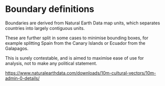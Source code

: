 # Boundary definitions

Boundaries are derived from Natural Earth Data map units, which separates
countries into largely contiguous units.

These are further split in some cases to minimise bounding boxes, for example
splitting Spain from the Canary Islands or Ecuador from the Galapagos.

This is surely contestable, and is aimed to maximise ease of use for analysis,
not to make any political statement.

https://www.naturalearthdata.com/downloads/10m-cultural-vectors/10m-admin-0-details/
